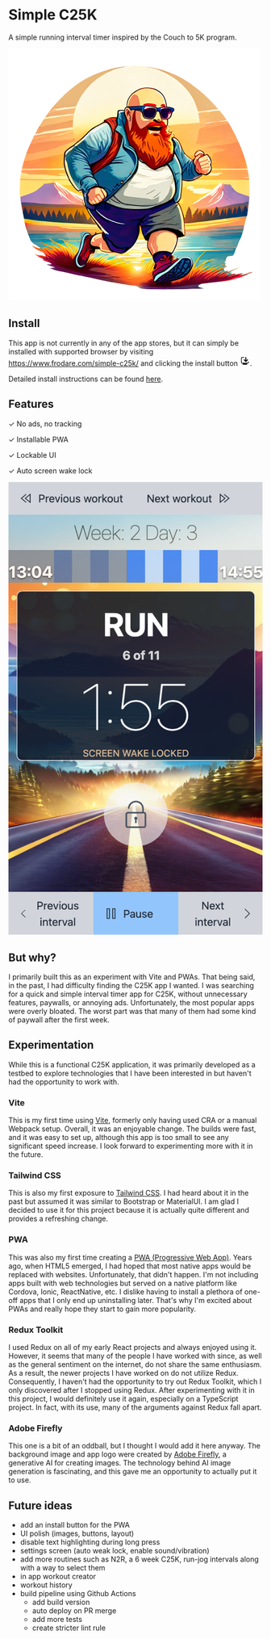 
# Simple C25K
A simple running interval timer inspired by the Couch to 5K program.

![logo](public/logo.png)

## Install

This app is not currently in any of the app stores, but it can simply be installed with supported browser by visiting https://www.frodare.com/simple-c25k/ and clicking the install button <img width='20' src='docs/install-button.png'>.

Detailed install instructions can be found [here](https://support.google.com/chrome/answer/9658361?hl=en&co=GENIE.Platform%3DDesktop).

## Features
✓ No ads, no tracking

✓ Installable PWA

✓ Lockable UI

✓ Auto screen wake lock

![screenshot](docs/screenshot.png)

## But why?
I primarily built this as an experiment with Vite and PWAs.
That being said, in the past, I had difficulty finding the C25K app I wanted. I was searching for a quick and simple interval timer app for C25K, without unnecessary features, paywalls, or annoying ads. Unfortunately, the most popular apps were overly bloated. The worst part was that many of them had some kind of paywall after the first week.

## Experimentation
While this is a functional C25K application, it was primarily developed as a testbed to explore technologies that I have been interested in but haven't had the opportunity to work with.

### Vite
This is my first time using [Vite](https://vitejs.dev/), formerly only having used CRA or a manual Webpack setup. Overall, it was an enjoyable change. The builds were fast, and it was easy to set up, although this app is too small to see any significant speed increase. I look forward to experimenting more with it in the future.

### Tailwind CSS
This is also my first exposure to [Tailwind CSS](https://tailwindcss.com/). I had heard about it in the past but assumed it was similar to Bootstrap or MaterialUI. I am glad I decided to use it for this project because it is actually quite different and provides a refreshing change.

### PWA
This was also my first time creating a [PWA (Progressive Web App)](https://web.dev/explore/progressive-web-apps). Years ago, when HTML5 emerged, I had hoped that most native apps would be replaced with websites. Unfortunately, that didn't happen. I'm not including apps built with web technologies but served on a native platform like Cordova, Ionic, ReactNative, etc. I dislike having to install a plethora of one-off apps that I only end up uninstalling later. That's why I'm excited about PWAs and really hope they start to gain more popularity.

### Redux Toolkit
I used Redux on all of my early React projects and always enjoyed using it. However, it seems that many of the people I have worked with since, as well as the general sentiment on the internet, do not share the same enthusiasm. As a result, the newer projects I have worked on do not utilize Redux. Consequently, I haven't had the opportunity to try out Redux Toolkit, which I only discovered after I stopped using Redux. After experimenting with it in this project, I would definitely use it again, especially on a TypeScript project. In fact, with its use, many of the arguments against Redux fall apart.

### Adobe Firefly
This one is a bit of an oddball, but I thought I would add it here anyway. The background image and app logo were created by [Adobe Firefly](https://www.adobe.com/sensei/generative-ai/firefly.html), a generative AI for creating images. The technology behind AI image generation is fascinating, and this gave me an opportunity to actually put it to use.

## Future ideas
- add an install button for the PWA
- UI polish (images, buttons, layout)
- disable text highlighting during long press
- settings screen (auto weak lock, enable sound/vibration)
- add more routines such as N2R, a 6 week C25K, run-jog intervals along with a way to select them
- in app workout creator
- workout history
- build pipeline using Github Actions
  - add build version
  - auto deploy on PR merge
  - add more tests
  - create stricter lint rule

